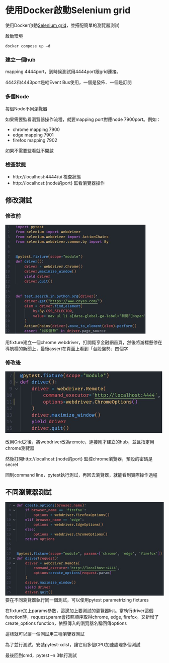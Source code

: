 # 使用Docker啟動Selenium grid
使用Docker啟動[Selenium grid](https://www.selenium.dev/documentation/grid/)，並搭配簡單的瀏覽器測試

啟動環境

```
docker compose up –d
```
### 建立一個hub
mapping 4444port，到時候測試用4444port跟grid連接。

4442和4443port是給Event Bus使用，一個是發佈、一個是訂閱

### 多個Node
每個Node不同瀏覽器

如果需要監看瀏覽器操作流程，就要mapping port對應node 7900port。例如：
- chrome mapping 7900
- edge mapping 7901
- firefox mapping 7902

如果不需要監看就不開啟

### 檢查狀態
- http://localhost:4444/ui 檢查狀態
- http://localhost:{node的port} 監看瀏覽器操作

## 修改測試

### 修改前

![修改前](blob/before.jpg)

用fixture建立一個chrome webdriver，打開鉅亨金融網首頁，然後將游標懸停在導航欄的新聞上，最後assert在頁面上看到「台股盤勢」四個字

### 修改後

![修改後](blob/after.jpg)

改用Grid之後，將webdriver改為remote，連接剛才建立的hub，並且指定用chrome瀏覽器

然後打開http://localhost:{node的port} 監控chrome瀏覽器，預設的密碼是secret

回到command line，pytest執行測試，再回去瀏覽器，就能看到實際操作過程

## 不同瀏覽器測試
![不同瀏覽器測試](blob/different%20browsers.jpg)
要在不同瀏覽器執行同一個測試，可以使用pytest parametrizing fixtures

在fixture加上params參數，這邊加上要測試的瀏覽器list。當執行driver這個function時，request.param會按照順序取得chrome, edge, firefox。又新增了create_options function，依照傳入的瀏覽器名稱回傳options

這樣就可以讓一個測試用三種瀏覽器測試

為了並行測試，安裝pytest-xdist，讓它用多個CPU加速處理多個測試

最後回到cmd，pytest –n 3執行測試
